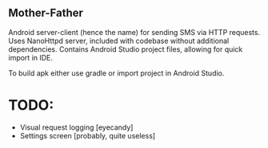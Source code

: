 Mother-Father
-------------

Android server-client (hence the name) for sending SMS via HTTP requests.
Uses NanoHttpd server, included with codebase without additional dependencies.
Contains Android Studio project files, allowing for quick import in IDE.

To build apk either use gradle or import project in Android Studio.

# TODO:

- Visual request logging [eyecandy]
- Settings screen [probably, quite useless]
